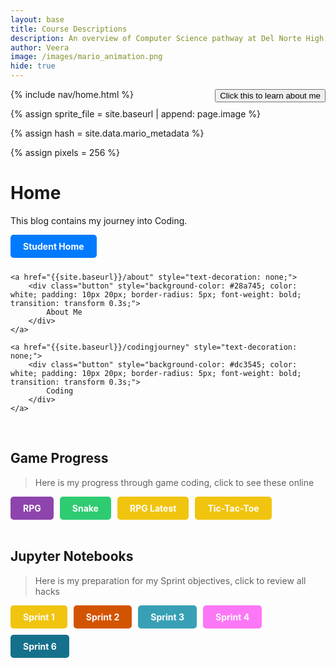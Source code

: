 ```yaml
---
layout: base
title: Course Descriptions
description: An overview of Computer Science pathway at Del Norte High School
author: Veera
image: /images/mario_animation.png
hide: true
---
```

<style>
.button {
float: right;
} 
</style>
<a class ="button" href ="https://veerakalakota.github.io/Veera_2025/about/">
<button> Click this to learn about me</button>
</a>
<!-- Liquid:  statements -->

<!-- Include submenu from _includes to top of pages -->
{% include nav/home.html %}
<!--- Concatenation of site URL to frontmatter image  --->
{% assign sprite_file = site.baseurl | append: page.image %}
<!--- Has is a list variable containing mario metadata for sprite --->
{% assign hash = site.data.mario_metadata %}  
<!--- Size width/height of Sprit images --->
{% assign pixels = 256 %}

<!--- HTML for page contains <p> tag named "Mario" and class properties for a "sprite"  -->

<p id="mario" class="sprite"></p>
  
<!--- Embedded Cascading Style Sheet (CSS) rules, 
        define how HTML elements look 
--->
<style>

  /*CSS style rules for the id and class of the sprite...
  */
  .sprite {
    height: {{pixels}}px;
    width: {{pixels}}px;
    background-image: url('{{sprite_file}}');
    background-repeat: no-repeat;
  }

  /*background position of sprite element
  */
  #mario {
    background-position: calc({{animations[0].col}} * {{pixels}} * -1px) calc({{animations[0].row}} * {{pixels}}* -1px);
  }
</style>

<!--- Embedded executable code--->
<script>
  ////////// convert YML hash to javascript key:value objects /////////

  var mario_metadata = {}; //key, value object
  {% for key in hash %}  
  
  var key = "{{key | first}}"  //key
  var values = {} //values object
  values["row"] = {{key.row}}
  values["col"] = {{key.col}}
  values["frames"] = {{key.frames}}
  mario_metadata[key] = values; //key with values added

  {% endfor %}

  ////////// game object for player /////////

  class Mario {
    constructor(meta_data) {
      this.tID = null;  //capture setInterval() task ID
      this.positionX = 0;  // current position of sprite in X direction
      this.currentSpeed = 0;
      this.marioElement = document.getElementById("mario"); //HTML element of sprite
      this.pixels = {{pixels}}; //pixel offset of images in the sprite, set by liquid constant
      this.interval = 100; //animation time interval
      this.obj = meta_data;
      this.marioElement.style.position = "absolute";
    }

    animate(obj, speed) {
      let frame = 0;
      const row = obj.row * this.pixels;
      this.currentSpeed = speed;

      this.tID = setInterval(() => {
        const col = (frame + obj.col) * this.pixels;
        this.marioElement.style.backgroundPosition = `-${col}px -${row}px`;
        this.marioElement.style.left = `${this.positionX}px`;

        this.positionX += speed;
        frame = (frame + 1) % obj.frames;

        const viewportWidth = window.innerWidth;
        if (this.positionX > viewportWidth - this.pixels) {
          document.documentElement.scrollLeft = this.positionX - viewportWidth + this.pixels;
        }
      }, this.interval);
    }

    startWalking() {
      this.stopAnimate();
      this.animate(this.obj["Walk"], 3);
    }

    startRunning() {
      this.stopAnimate();
      this.animate(this.obj["Run1"], 6);
    }

    startPuffing() {
      this.stopAnimate();
      this.animate(this.obj["Puff"], 0);
    }

    startCheering() {
      this.stopAnimate();
      this.animate(this.obj["Cheer"], 0);
    }

    startFlipping() {
      this.stopAnimate();
      this.animate(this.obj["Flip"], 0);
    }

    startResting() {
      this.stopAnimate();
      this.animate(this.obj["Rest"], 0);
    }

    stopAnimate() {
      clearInterval(this.tID);
    }
  }

  const mario = new Mario(mario_metadata);

  ////////// event control /////////

  window.addEventListener("keydown", (event) => {
    if (event.key === "ArrowRight") {
      event.preventDefault();
      if (event.repeat) {
        mario.startCheering();
      } else {
        if (mario.currentSpeed === 0) {
          mario.startWalking();
        } else if (mario.currentSpeed === 3) {
          mario.startRunning();
        }
      }
    } else if (event.key === "ArrowLeft") {
      event.preventDefault();
      if (event.repeat) {
        mario.stopAnimate();
      } else {
        mario.startPuffing();
      }
    }
  });

  //touch events that enable animations
  window.addEventListener("touchstart", (event) => {
    event.preventDefault(); // prevent default browser action
    if (event.touches[0].clientX > window.innerWidth / 2) {
      // move right
      if (currentSpeed === 0) { // if at rest, go to walking
        mario.startWalking();
      } else if (currentSpeed === 3) { // if walking, go to running
        mario.startRunning();
      }
    } else {
      // move left
      mario.startPuffing();
    }
  });

  //stop animation on window blur
  window.addEventListener("blur", () => {
    mario.stopAnimate();
  });

  //start animation on window focus
  window.addEventListener("focus", () => {
     mario.startFlipping();
  });

  //start animation on page load or page refresh
  document.addEventListener("DOMContentLoaded", () => {
    // adjust sprite size for high pixel density devices
    const scale = window.devicePixelRatio;
    const sprite = document.querySelector(".sprite");
    sprite.style.transform = `scale(${0.2 * scale})`;
    mario.startResting();
  });

</script>

# Home
This blog contains my journey into Coding.

<div style="display: flex; flex-wrap: wrap; gap: 10px;">
    <a href="{{site.baseurl}}/home" style="text-decoration: none;">
        <div class="button" style="background-color: #007bff; color: white; padding: 10px 20px; border-radius: 5px; font-weight: bold; transition: transform 0.3s;">
            Student Home
        </div>
    </a>

    <a href="{{site.baseurl}}/about" style="text-decoration: none;">
        <div class="button" style="background-color: #28a745; color: white; padding: 10px 20px; border-radius: 5px; font-weight: bold; transition: transform 0.3s;">
            About Me
        </div>
    </a>

    <a href="{{site.baseurl}}/codingjourney" style="text-decoration: none;">
        <div class="button" style="background-color: #dc3545; color: white; padding: 10px 20px; border-radius: 5px; font-weight: bold; transition: transform 0.3s;">
            Coding
        </div>
    </a>

</div>

<br>

## Game Progress
> Here is my progress through game coding, click to see these online

<div style="display: flex; flex-wrap: wrap; gap: 10px;">
    <a href="{{site.baseurl}}/rpg" style="text-decoration: none;">
        <div class="button" style="background-color: #8e44ad; color: white; padding: 10px 20px; border-radius: 5px; font-weight: bold; transition: transform 0.3s;">
            RPG
        </div>
    </a>
    <a href="{{site.baseurl}}/snake" style="text-decoration: none;">
        <div class="button" style="background-color: #2ecc71; color: white; padding: 10px 20px; border-radius: 5px; font-weight: bold; transition: transform 0.3s;">
            Snake
        </div>
    </a>
    <a href="https://nighthawkcoders.github.io/portfolio_2025/rpg/latest" style="text-decoration: none;">
        <div class="button" style="background-color: #f1c40f; color: white; padding: 10px 20px; border-radius: 5px; font-weight: bold; transition: transform 0.3s;">
            RPG Latest
        </div>
    </a>
    <a href="{{site.baseurl}}/tictactoe" style="text-decoration: none;">
        <div class="button" style="background-color: #f1c40f; color: white; padding: 10px 20px; border-radius: 5px; font-weight: bold; transition: transform 0.3s;">
            Tic-Tac-Toe
        </div>
    </a>
</div>

<br>

## Jupyter Notebooks
> Here is my preparation for my Sprint objectives, click to review all hacks

<div style="display: flex; flex-wrap: wrap; gap: 10px;">
    <a href="https://github.com/VeeraKalakota/Veera_2025/tree/main/_notebooks/Foundation/Sprint1" style="text-decoration: none;">
        <div class="button" style="background-color: #f1c40f; color: white; padding: 10px 20px; border-radius: 5px; font-weight: bold; transition: transform 0.3s;">
            Sprint 1
        </div>
    </a>
    <a href="https://github.com/VeeraKalakota/Veera_2025/tree/main/_notebooks/Foundation/Sprint2" style="text-decoration: none;">
        <div class="button" style="background-color: #d35400; color: white; padding: 10px 20px; border-radius: 5px; font-weight: bold; transition: transform 0.3s;">
            Sprint 2
        </div>
    </a>
    <a href="https://github.com/VeeraKalakota/Veera_2025/tree/main/_notebooks/Foundation/Sprint3" style="text-decoration: none;">
        <div class="button" style="background-color: #38a0b5; color: white; padding: 10px 20px; border-radius: 5px; font-weight: bold; transition: transform 0.3s;">
            Sprint 3
        </div>
    </a>
    <a href="https://github.com/VeeraKalakota/Veera_2025/tree/main/_notebooks/Foundation/Sprint4" style="text-decoration: none;">
        <div class="button" style="background-color: #fc77f6; color: white; padding: 10px 20px; border-radius: 5px; font-weight: bold; transition: transform 0.3s;">
            Sprint 4
        </div>
    </a>
        <a href="https://github.com/VeeraKalakota/Veera_2025/tree/main/_notebooks/Foundation/Sprint6/Sprint6-Journal.md" style="text-decoration: none;">
        <div class="button" style="background-color:rgb(21, 113, 139); color: white; padding: 10px 20px; border-radius: 5px; font-weight: bold; transition: transform 0.3s;">
            Sprint 6
        </div>
    </a>
</div>

<style>
  /* Apply hover effect on the button to scale it */
  .button:hover {
    transform: scale(1.2); /* Increase size by 20% */
  }

  /* Ensure buttons in the Home section are aligned side by side */
  .button {
    display: inline-block; /* Make the buttons inline elements */
  }
</style>

<!-- from https://github.com/utterance/utterances -->
<script src="https://utteranc.es/client.js"
        repo="{{ site.github_username }}/{{ site.github_repo | default: site.baseurl | remove: "/" }}"
        issue-term="title"
        label="blogpost-comment"
        theme="github-light"
        crossorigin="anonymous"
        async>
</script>